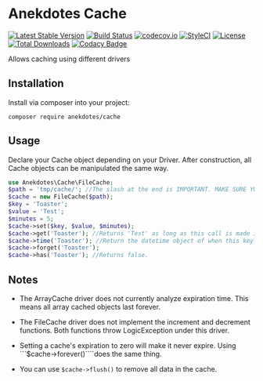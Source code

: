 # Anekdotes Cache

[![Latest Stable Version](https://poser.pugx.org/anekdotes/cache/v/stable)](https://packagist.org/packages/anekdotes/cache)
[![Build Status](https://travis-ci.org/anekdotes/cache.svg)](https://travis-ci.org/anekdotes/cache)
[![codecov.io](https://codecov.io/github/anekdotes/cache/coverage.svg?branch=master)](https://codecov.io/github/anekdotes/cache?branch=master)
[![StyleCI](https://styleci.io/repos/58052897/shield?style=flat)](https://styleci.io/repos/58052897)
[![License](https://poser.pugx.org/anekdotes/cache/license)](https://packagist.org/packages/anekdotes/cache)
[![Total Downloads](https://poser.pugx.org/anekdotes/cache/downloads)](https://packagist.org/packages/anekdotes/cache)
[![Codacy Badge](https://api.codacy.com/project/badge/Grade/6d755b74e6fc466db5d7f8852abf0142)](https://www.codacy.com/app/steve-gagnev4si/cache?utm_source=github.com&amp;utm_medium=referral&amp;utm_content=anekdotes/cache&amp;utm_campaign=Badge_Grade)

Allows caching using different drivers

## Installation

Install via composer into your project:

    composer require anekdotes/cache

## Usage

Declare your Cache object depending on your Driver. After construction, all Cache objects can be manipulated the same way.

```php
use Anekdotes\Cache\FileCache;
$path = 'tmp/cache/'; //The slash at the end is IMPORTANT. MAKE SURE YOU HAVE IT!
$cache = new FileCache($path);
$key = 'Toaster';
$value = 'Test';
$minutes = 5;
$cache->set($key, $value, $minutes);
$cache->get('Toaster'); //Returns 'Test' as long as this call is made in a 5 minute time-frame past the previous set call.
$cache->time('Toaster'); //Return the datetime object of when this key has been set
$cache->forget('Toaster');
$cache->has('Toaster'); //Returns false.
```

## Notes

* The ArrayCache driver does not currently analyze expiration time. This means all array cached objects last forever.

* The FileCache driver does not implement the increment and decrement functions. Both functions throw LogicException under this driver.

* Setting a cache's expiration to zero will make it never expire. Using ```$cache->forever()````does the same thing.

* You can use ```$cache->flush()``` to remove all data in the cache.
